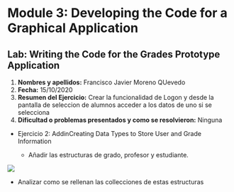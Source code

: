 # Module 3: Developing the Code for a Graphical Application

## Lab: Writing the Code for the Grades Prototype Application

1. **Nombres y apellidos:** Francisco Javier Moreno QUevedo
2. **Fecha:** 15/10/2020
3. **Resumen del Ejercicio:** Crear la funcionalidad de Logon y desde la pantalla de seleccion de alumnos acceder a los datos de uno si se selecciona
4. **Dificultad o problemas presentados y como se resolvieron:** Ninguna



- Ejercicio 2: AddinCreating Data Types to Store User and Grade Information

  - Añadir las estructuras de grado, profesor y estudiante.

    

![](C:\Users\mq288\Downloads\Mod3-Lab-Exercise2.jpg)



- Analizar como se rellenan las collecciones de estas estructuras